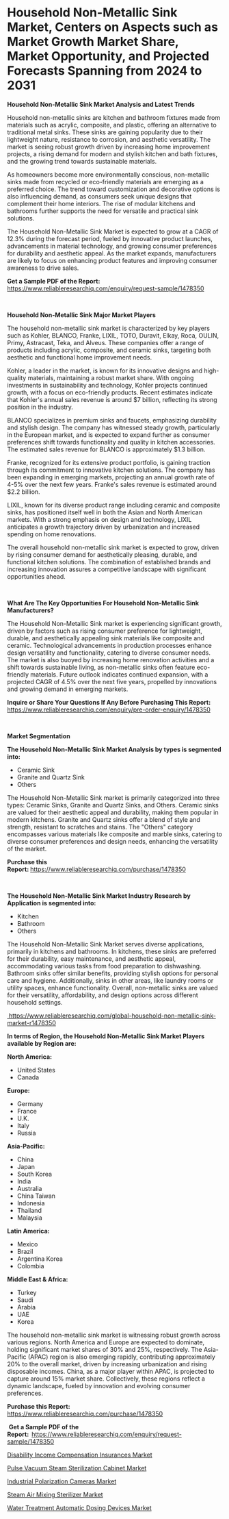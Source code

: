 <p><h1>Household Non-Metallic Sink Market, Centers on Aspects such as Market Growth Market Share, Market Opportunity, and Projected Forecasts Spanning from 2024 to 2031</h1></p><p><strong>Household Non-Metallic Sink Market Analysis and Latest Trends</strong></p>
<p><p>Household non-metallic sinks are kitchen and bathroom fixtures made from materials such as acrylic, composite, and plastic, offering an alternative to traditional metal sinks. These sinks are gaining popularity due to their lightweight nature, resistance to corrosion, and aesthetic versatility. The market is seeing robust growth driven by increasing home improvement projects, a rising demand for modern and stylish kitchen and bath fixtures, and the growing trend towards sustainable materials.</p><p>As homeowners become more environmentally conscious, non-metallic sinks made from recycled or eco-friendly materials are emerging as a preferred choice. The trend toward customization and decorative options is also influencing demand, as consumers seek unique designs that complement their home interiors. The rise of modular kitchens and bathrooms further supports the need for versatile and practical sink solutions.</p><p>The Household Non-Metallic Sink Market is expected to grow at a CAGR of 12.3% during the forecast period, fueled by innovative product launches, advancements in material technology, and growing consumer preferences for durability and aesthetic appeal. As the market expands, manufacturers are likely to focus on enhancing product features and improving consumer awareness to drive sales.</p></p>
<p><strong>Get a Sample PDF of the Report:&nbsp;</strong> <a href="https://www.reliableresearchiq.com/enquiry/request-sample/1478350?utm_campaign=104&utm_medium=2&utm_source=Github&utm_content=ia&utm_term=09122024&utm_id=household-non-metallic-sink">https://www.reliableresearchiq.com/enquiry/request-sample/1478350</a></p>
<p>&nbsp;</p>
<p><strong>Household Non-Metallic Sink Major Market Players</strong></p>
<p><p>The household non-metallic sink market is characterized by key players such as Kohler, BLANCO, Franke, LIXIL, TOTO, Duravit, Elkay, Roca, OULIN, Primy, Astracast, Teka, and Alveus. These companies offer a range of products including acrylic, composite, and ceramic sinks, targeting both aesthetic and functional home improvement needs.</p><p>Kohler, a leader in the market, is known for its innovative designs and high-quality materials, maintaining a robust market share. With ongoing investments in sustainability and technology, Kohler projects continued growth, with a focus on eco-friendly products. Recent estimates indicate that Kohler's annual sales revenue is around $7 billion, reflecting its strong position in the industry.</p><p>BLANCO specializes in premium sinks and faucets, emphasizing durability and stylish design. The company has witnessed steady growth, particularly in the European market, and is expected to expand further as consumer preferences shift towards functionality and quality in kitchen accessories. The estimated sales revenue for BLANCO is approximately $1.3 billion.</p><p>Franke, recognized for its extensive product portfolio, is gaining traction through its commitment to innovative kitchen solutions. The company has been expanding in emerging markets, projecting an annual growth rate of 4-5% over the next few years. Franke's sales revenue is estimated around $2.2 billion.</p><p>LIXIL, known for its diverse product range including ceramic and composite sinks, has positioned itself well in both the Asian and North American markets. With a strong emphasis on design and technology, LIXIL anticipates a growth trajectory driven by urbanization and increased spending on home renovations.</p><p>The overall household non-metallic sink market is expected to grow, driven by rising consumer demand for aesthetically pleasing, durable, and functional kitchen solutions. The combination of established brands and increasing innovation assures a competitive landscape with significant opportunities ahead.</p></p>
<p>&nbsp;</p>
<p><strong>What Are The Key Opportunities For Household Non-Metallic Sink Manufacturers?</strong></p>
<p><p>The Household Non-Metallic Sink market is experiencing significant growth, driven by factors such as rising consumer preference for lightweight, durable, and aesthetically appealing sink materials like composite and ceramic. Technological advancements in production processes enhance design versatility and functionality, catering to diverse consumer needs. The market is also buoyed by increasing home renovation activities and a shift towards sustainable living, as non-metallic sinks often feature eco-friendly materials. Future outlook indicates continued expansion, with a projected CAGR of 4.5% over the next five years, propelled by innovations and growing demand in emerging markets.</p></p>
<p><strong>Inquire or Share Your Questions If Any Before Purchasing This Report:</strong> <a href="https://www.reliableresearchiq.com/enquiry/pre-order-enquiry/1478350?utm_campaign=104&utm_medium=2&utm_source=Github&utm_content=ia&utm_term=09122024&utm_id=household-non-metallic-sink">https://www.reliableresearchiq.com/enquiry/pre-order-enquiry/1478350</a></p>
<p>&nbsp;</p>
<p><strong>Market Segmentation</strong></p>
<p><strong>The Household Non-Metallic Sink Market Analysis by types is segmented into:</strong></p>
<p><ul><li>Ceramic Sink</li><li>Granite and Quartz Sink</li><li>Others</li></ul></p>
<p><p>The Household Non-Metallic Sink market is primarily categorized into three types: Ceramic Sinks, Granite and Quartz Sinks, and Others. Ceramic sinks are valued for their aesthetic appeal and durability, making them popular in modern kitchens. Granite and Quartz sinks offer a blend of style and strength, resistant to scratches and stains. The "Others" category encompasses various materials like composite and marble sinks, catering to diverse consumer preferences and design needs, enhancing the versatility of the market.</p></p>
<p><strong>Purchase this Report:&nbsp;</strong><a href="https://www.reliableresearchiq.com/purchase/1478350?utm_campaign=104&utm_medium=2&utm_source=Github&utm_content=ia&utm_term=09122024&utm_id=household-non-metallic-sink">https://www.reliableresearchiq.com/purchase/1478350</a></p>
<p>&nbsp;</p>
<p><strong>The Household Non-Metallic Sink Market Industry Research by Application is segmented into:</strong></p>
<p><ul><li>Kitchen</li><li>Bathroom</li><li>Others</li></ul></p>
<p><p>The Household Non-Metallic Sink Market serves diverse applications, primarily in kitchens and bathrooms. In kitchens, these sinks are preferred for their durability, easy maintenance, and aesthetic appeal, accommodating various tasks from food preparation to dishwashing. Bathroom sinks offer similar benefits, providing stylish options for personal care and hygiene. Additionally, sinks in other areas, like laundry rooms or utility spaces, enhance functionality. Overall, non-metallic sinks are valued for their versatility, affordability, and design options across different household settings.</p></p>
<p><a href="https://www.reliableresearchiq.com/global-household-non-metallic-sink-market-r1478350?utm_campaign=104&utm_medium=2&utm_source=Github&utm_content=ia&utm_term=09122024&utm_id=household-non-metallic-sink">&nbsp;https://www.reliableresearchiq.com/global-household-non-metallic-sink-market-r1478350</a></p>
<p><strong>In terms of Region, the Household Non-Metallic Sink Market Players available by Region are:</strong></p>
<p>
    <p> <strong> North America: </strong>
        <ul>
            <li>United States</li>
            <li>Canada</li>
        </ul>
        </p> 
    <p> <strong> Europe: </strong>
        <ul>
            <li>Germany</li>
            <li>France</li>
            <li>U.K.</li>
            <li>Italy</li>
            <li>Russia</li>
        </ul>
        </p> 
    <p> <strong> Asia-Pacific: </strong>
        <ul>
            <li>China</li>
            <li>Japan</li>
            <li>South Korea</li>
            <li>India</li>
            <li>Australia</li>
            <li>China Taiwan</li>
            <li>Indonesia</li>
            <li>Thailand</li>
            <li>Malaysia</li>
        </ul>
        </p> 
    <p> <strong> Latin America: </strong>
        <ul>
            <li>Mexico</li>
            <li>Brazil</li>
            <li>Argentina Korea</li>
            <li>Colombia</li>
        </ul>
        </p> 
    <p> <strong> Middle East & Africa: </strong>
        <ul>
            <li>Turkey</li>
            <li>Saudi</li>
            <li>Arabia</li>
            <li>UAE</li>
            <li>Korea</li>
        </ul>
    </p>
    </p>
<p><p>The household non-metallic sink market is witnessing robust growth across various regions. North America and Europe are expected to dominate, holding significant market shares of 30% and 25%, respectively. The Asia-Pacific (APAC) region is also emerging rapidly, contributing approximately 20% to the overall market, driven by increasing urbanization and rising disposable incomes. China, as a major player within APAC, is projected to capture around 15% market share. Collectively, these regions reflect a dynamic landscape, fueled by innovation and evolving consumer preferences.</p></p>
<p><strong>Purchase this Report: </strong><a href="https://www.reliableresearchiq.com/purchase/1478350?utm_campaign=104&utm_medium=2&utm_source=Github&utm_content=ia&utm_term=09122024&utm_id=household-non-metallic-sink">https://www.reliableresearchiq.com/purchase/1478350</a></p>
<p>&nbsp;<strong>Get a Sample PDF of the Report:&nbsp;&nbsp;</strong><a href="https://www.reliableresearchiq.com/enquiry/request-sample/1478350?utm_campaign=104&utm_medium=2&utm_source=Github&utm_content=ia&utm_term=09122024&utm_id=household-non-metallic-sink">https://www.reliableresearchiq.com/enquiry/request-sample/1478350</a></p>
<p><strong></strong></p>
<p><p><a href="https://www.linkedin.com/pulse/analyzing-disability-income-compensation-insurances-market-axajf?utm_campaign=104&utm_medium=2&utm_source=Github&utm_content=ia&utm_term=09122024&utm_id=household-non-metallic-sink">Disability Income Compensation Insurances Market</a></p><p><a href="https://www.linkedin.com/pulse/pulse-vacuum-steam-sterilization-cabinet-market-size-32wac?utm_campaign=104&utm_medium=2&utm_source=Github&utm_content=ia&utm_term=09122024&utm_id=household-non-metallic-sink">Pulse Vacuum Steam Sterilization Cabinet Market</a></p><p><a href="https://www.linkedin.com/pulse/navigating-industrial-polarization-cameras-market-growth-vypjc?utm_campaign=104&utm_medium=2&utm_source=Github&utm_content=ia&utm_term=09122024&utm_id=household-non-metallic-sink">Industrial Polarization Cameras Market</a></p><p><a href="https://www.linkedin.com/pulse/competitive-landscape-revenue-forecast-steam-air-mixing-25qmc?utm_campaign=104&utm_medium=2&utm_source=Github&utm_content=ia&utm_term=09122024&utm_id=household-non-metallic-sink">Steam Air Mixing Sterilizer Market</a></p><p><a href="https://www.linkedin.com/pulse/forecasting-water-treatment-automatic-dosing-devices-cs46c?utm_campaign=104&utm_medium=2&utm_source=Github&utm_content=ia&utm_term=09122024&utm_id=household-non-metallic-sink">Water Treatment Automatic Dosing Devices Market</a></p></p>